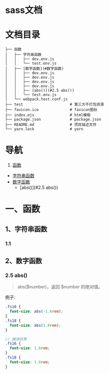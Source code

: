 # sass文档

# 文档目录

```
├── 函数
│   ├── 字符串函数
│   │   ├── dev.env.js
│   │   └── test.env.js
│   ├── [数字函数](#数字函数)
│   │   ├── dev.env.js
│   │   ├── dev.env.js
│   │   ├── dev.env.js
│   │   ├── dev.env.js
│   │   ├── [abs()](#2.5 abs())
│   │   └── test.env.js
│   └── webpack.test.conf.js
├── test                     # 第三方不打包资源
├── favicon.ico              # favicon图标
├── index.ejs                # html模板
├── package.json             # package.json
├── README.md                # 项目描述文件
└── yarn.lock                # yarn
```

# 导航
1. [函数](#函数)
  * [字符串函数](#字符串函数)
  * [数字函数](#数字函数)
    * [abs()](#2.5 abs())

# 一、函数

## 1、字符串函数

### 1.1 

## 2、数字函数

### 2.5 abs()

> abs($number)，返回 $number 的绝对值。

例子:
```scss
.fs16 { 
  font-size: abs(-1.6rem);
}
.fs18 { 
  font-size: abs(1.8rem);
}

// 编译结果
.fs16 { 
  font-size: 1.6rem; 
}
.fs18 { 
  font-size: 1.8rem;
}
```



 
